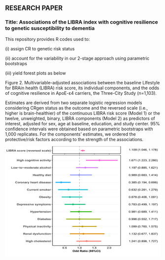 ## RESEARCH PAPER 
### Title: Associations of the LIBRA index with cognitive resilience to genetic susceptibility to dementia 

This repository provides R codes used to:

(i) assign CR to genetic risk status

(ii) account for the variability in our 2-stage approach using parametric bootstraps

(iii) yield forest plots as below



Figure 2. Multivariable-adjusted associations between the baseline LIfestyle for BRAin health (LIBRA) risk score, its individual components, and the odds of cognitive resilience in ApoE-ɛ4 carriers, the Three-City Study (n=1,103). 

Estimates are derived from two separate logistic regression models considering CRgen status as the outcome and the reversed scale (i.e., higher is brain-healthier) of the continuous LIBRA risk score (Model 1) or the twelve, unweighted, binary, LIBRA components (Model 2) as predictors of interest, adjusted for sex, age at baseline, education, and study center. 95% confidence intervals were obtained based on parametric bootstraps  with 1,000 replicates. For the components’ estimates, we ordered the protective/risk factors according to the strength of the associations. 

![img](Forest_Plot.png) 

